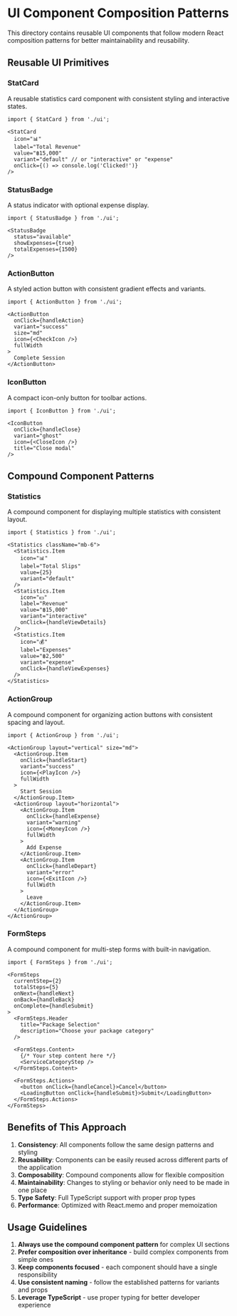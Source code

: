 # UI Component Composition Patterns

This directory contains reusable UI components that follow modern React composition patterns for better maintainability and reusability.

## Reusable UI Primitives

### StatCard
A reusable statistics card component with consistent styling and interactive states.

```tsx
import { StatCard } from './ui';

<StatCard
  icon="📊"
  label="Total Revenue"
  value="฿15,000"
  variant="default" // or "interactive" or "expense"
  onClick={() => console.log('Clicked!')}
/>
```

### StatusBadge
A status indicator with optional expense display.

```tsx
import { StatusBadge } from './ui';

<StatusBadge
  status="available"
  showExpenses={true}
  totalExpenses={1500}
/>
```

### ActionButton
A styled action button with consistent gradient effects and variants.

```tsx
import { ActionButton } from './ui';

<ActionButton
  onClick={handleAction}
  variant="success"
  size="md"
  icon={<CheckIcon />}
  fullWidth
>
  Complete Session
</ActionButton>
```

### IconButton
A compact icon-only button for toolbar actions.

```tsx
import { IconButton } from './ui';

<IconButton
  onClick={handleClose}
  variant="ghost"
  icon={<CloseIcon />}
  title="Close modal"
/>
```

## Compound Component Patterns

### Statistics
A compound component for displaying multiple statistics with consistent layout.

```tsx
import { Statistics } from './ui';

<Statistics className="mb-6">
  <Statistics.Item
    icon="📊"
    label="Total Slips"
    value={25}
    variant="default"
  />
  <Statistics.Item
    icon="💵"
    label="Revenue"
    value="฿15,000"
    variant="interactive"
    onClick={handleViewDetails}
  />
  <Statistics.Item
    icon="💰"
    label="Expenses"
    value="฿2,500"
    variant="expense"
    onClick={handleViewExpenses}
  />
</Statistics>
```

### ActionGroup
A compound component for organizing action buttons with consistent spacing and layout.

```tsx
import { ActionGroup } from './ui';

<ActionGroup layout="vertical" size="md">
  <ActionGroup.Item
    onClick={handleStart}
    variant="success"
    icon={<PlayIcon />}
    fullWidth
  >
    Start Session
  </ActionGroup.Item>
  <ActionGroup layout="horizontal">
    <ActionGroup.Item
      onClick={handleExpense}
      variant="warning"
      icon={<MoneyIcon />}
      fullWidth
    >
      Add Expense
    </ActionGroup.Item>
    <ActionGroup.Item
      onClick={handleDepart}
      variant="error"
      icon={<ExitIcon />}
      fullWidth
    >
      Leave
    </ActionGroup.Item>
  </ActionGroup>
</ActionGroup>
```

### FormSteps
A compound component for multi-step forms with built-in navigation.

```tsx
import { FormSteps } from './ui';

<FormSteps
  currentStep={2}
  totalSteps={5}
  onNext={handleNext}
  onBack={handleBack}
  onComplete={handleSubmit}
>
  <FormSteps.Header
    title="Package Selection"
    description="Choose your package category"
  />
  
  <FormSteps.Content>
    {/* Your step content here */}
    <ServiceCategoryStep />
  </FormSteps.Content>
  
  <FormSteps.Actions>
    <button onClick={handleCancel}>Cancel</button>
    <LoadingButton onClick={handleSubmit}>Submit</LoadingButton>
  </FormSteps.Actions>
</FormSteps>
```

## Benefits of This Approach

1. **Consistency**: All components follow the same design patterns and styling
2. **Reusability**: Components can be easily reused across different parts of the application
3. **Composability**: Compound components allow for flexible composition
4. **Maintainability**: Changes to styling or behavior only need to be made in one place
5. **Type Safety**: Full TypeScript support with proper prop types
6. **Performance**: Optimized with React.memo and proper memoization

## Usage Guidelines

1. **Always use the compound component pattern** for complex UI sections
2. **Prefer composition over inheritance** - build complex components from simple ones
3. **Keep components focused** - each component should have a single responsibility
4. **Use consistent naming** - follow the established patterns for variants and props
5. **Leverage TypeScript** - use proper typing for better developer experience
